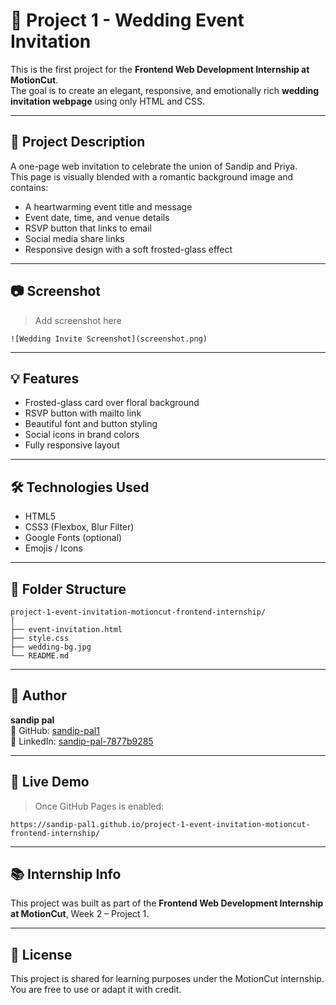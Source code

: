 # 💒 Project 1 - Wedding Event Invitation

This is the first project for the **Frontend Web Development Internship at MotionCut**.  
The goal is to create an elegant, responsive, and emotionally rich **wedding invitation webpage** using only HTML and CSS.

---

## 📌 Project Description

A one-page web invitation to celebrate the union of Sandip and Priya.  
This page is visually blended with a romantic background image and contains:

- A heartwarming event title and message
- Event date, time, and venue details
- RSVP button that links to email
- Social media share links
- Responsive design with a soft frosted-glass effect

---

## 📷 Screenshot

> Add screenshot here

```
![Wedding Invite Screenshot](screenshot.png)
```

---

## 💡 Features

- Frosted-glass card over floral background
- RSVP button with mailto link
- Beautiful font and button styling
- Social icons in brand colors
- Fully responsive layout

---

## 🛠️ Technologies Used

- HTML5
- CSS3 (Flexbox, Blur Filter)
- Google Fonts (optional)
- Emojis / Icons

---

## 📁 Folder Structure

```
project-1-event-invitation-motioncut-frontend-internship/
│
├── event-invitation.html
├── style.css
├── wedding-bg.jpg
└── README.md
```

---

## 👤 Author

**sandip pal**  
🔗 GitHub: [sandip-pal1](https://github.com/sandip-pal1)  
💼 LinkedIn: [sandip-pal-7877b9285](https://www.linkedin.com/in/sandip-pal-7877b9285)

---

## 🚀 Live Demo

> Once GitHub Pages is enabled:
```
https://sandip-pal1.github.io/project-1-event-invitation-motioncut-frontend-internship/
```

---

## 📚 Internship Info

This project was built as part of the **Frontend Web Development Internship at MotionCut**, Week 2 – Project 1.

---

## 📝 License

This project is shared for learning purposes under the MotionCut internship. You are free to use or adapt it with credit.